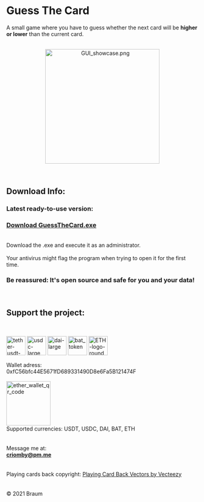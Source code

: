 # Guess The Card
A small game where you have to guess whether the next card will be <b>higher or lower</b> than the current card. 
<br>
<br>
<p align='center'><img src="https://user-images.githubusercontent.com/86114549/132898725-f0c76f73-5a5b-45b3-8360-600bebc2eece.png" alt="GUI_showcase.png" width="300"></p>
<br>

## Download Info: <br>
<h3> Latest ready-to-use version:</h3>
<h3><a href='https://github.com/Criomby/GuessTheCard/releases/download/v1.0/GuessTheCard_v1.0.exe'>Download GuessTheCard.exe</a><br></h3>
<br>
Download the .exe and execute it as an administrator.<br>
<br>
Your antivirus might flag the program when trying to open it for the first time.
<h3>Be reassured: It's open source and safe for you and your data!</h3><br>

<h2>Support the project:</h2><br>
<p float='left'>
<a href='https://ethereum.org/en/stablecoins/'>
<img src="https://user-images.githubusercontent.com/86114549/123052110-be243880-d402-11eb-9f0b-77df24874278.png" alt="tether-usdt-logo" height="50"></a>
<a href='https://ethereum.org/en/stablecoins/'>
<img src="https://user-images.githubusercontent.com/86114549/122908329-4a2b5700-d354-11eb-8ba9-4fa8d2c76ed6.png" alt="usdc-large" height="50"></a>
<a href='https://ethereum.org/en/stablecoins/'>
<img src="https://user-images.githubusercontent.com/86114549/122908250-35e75a00-d354-11eb-8be1-243fcecc93c6.png" alt="dai-large" height="50"></a>
<a href='https://basicattentiontoken.org/'>
<img src="https://user-images.githubusercontent.com/86114549/132904922-1921973e-13f0-40e5-a912-2180fe2b1485.png" alt="bat_token" height="50"></a>
<a href='https://ethereum.org/en/stablecoins/'>
<img src="https://user-images.githubusercontent.com/86114549/122967139-7235ad00-d38a-11eb-86e9-b6e634a5fc75.png" alt="ETH-logo-round" height="50"></a>
</p>

Wallet adress:<br> 
0xfC56bfc44E5671fD689331490D8e6Fa5B121474F<br>
<br>
<img width="116" alt="ether_wallet_qr_code" src="https://user-images.githubusercontent.com/86114549/122909208-3f24f680-d355-11eb-88b9-c49afb867a98.png"><br>
Supported currencies: USDT, USDC, DAI, BAT, ETH <br>
<br>
<br>
Message me at: <br>
<b>criomby@pm.me</b><br>
<br>
<br>
Playing cards back copyright: <a href="https://www.vecteezy.com/free-vector/playing-card-back">Playing Card Back Vectors by Vecteezy</a><br>
<br>
<br>
© 2021 Braum
